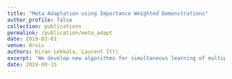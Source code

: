```yaml
---
title: "Meta Adaptation using Importance Weighted Demonstrations"
author_profile: false
collection: publications
permalink: /publication/meta_adapt
date: 2019-03-01
venue: Arxiv
authors: Kiran Lekkala, Laurent Itti
excerpt: 'We develop new algorithms for simultaneous learning of multiple tasks (e.g., image classification, depth estimation), and for adapting to unseen task/domain distributions within those high-level tasks (e.g., different environments). First, we learn common representations underlying all tasks. We then propose an attention mechanism to dynamically specialize the network, at runtime, for each task. Our approach is based on weighting each feature map of the backbone network, based on its relevance to a particular task.'
date: 2019-09-15
---
```

